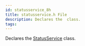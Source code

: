 ```yaml
---
id: statusservice_8h
title: statusservice.h File
description: Declares the  class.
tags:
---
```

Declares the [StatusService](classStatusService) class.
